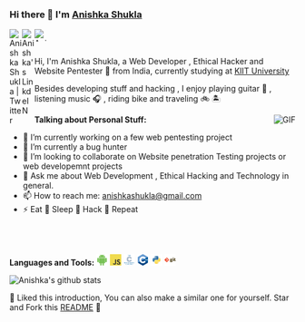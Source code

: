 ### Hi there 👋 I'm <a href="https://github.com/anishkashukla">Anishka Shukla</a>
<a href="https://twitter.com/AnishkaShukla">
  <img align="left" alt=" Anishka Shukla | Twitter" width="22px" src="https://cdn.jsdelivr.net/npm/simple-icons@v3/icons/twitter.svg" />
</a>
<a href="https://www.linkedin.com/in/anishka-shukla-341112156/">
  <img align="left" alt="Anishka's LinkdeIN" width="22px" src="https://cdn.jsdelivr.net/npm/simple-icons@v3/icons/linkedin.svg" />
</a>
<a href="https://www.instagram.com/_anishkashukla_">
  <img align="left" alt="Anishka's Instagram" width="22px" height="22px" src="https://cdn.jsdelivr.net/npm/simple-icons@v3/icons/instagram.svg" />
</a>
<br />
<br />

Hi, I'm Anishka Shukla, a Web Developer , Ethical Hacker and Website Pentester 🚀 from India, currently studying at <a href ="http://kiit.ac.in/">KIIT University</a>

Besides developing stuff and hacking , I enjoy playing guitar :guitar: , listening music 🎧 , riding bike and traveling :bike: 🏝️ 

<img align="right" alt="GIF" src="https://media.giphy.com/media/3ohzdKvLT1DxFxhZAI/giphy.gif" />

**Talking about Personal Stuff:**

- 🔭 I’m currently working on a few web pentesting project 
- 🌱 I’m currently a bug hunter 
- 👯 I’m looking to collaborate on Website penetration Testing projects or web developemnt projects
- 💬 Ask me about Web Development , Ethical Hacking and Technology in general.
- 📫 How to reach me: <a href="mailto:anishkashukla@gmail.com">anishkashukla@gmail.com</a>
- ⚡ Eat :arrows_counterclockwise: Sleep :arrows_counterclockwise: Hack :arrows_counterclockwise: Repeat 

&nbsp;
<br>
<br>
<br>
**Languages and Tools:**
<code><img height="20" src="https://raw.githubusercontent.com/github/explore/80688e429a7d4ef2fca1e82350fe8e3517d3494d/topics/android/android.png"></code>
<code><img height="20" src="https://raw.githubusercontent.com/github/explore/80688e429a7d4ef2fca1e82350fe8e3517d3494d/topics/javascript/javascript.png"></code>
<code><img height="20" src="https://raw.githubusercontent.com/github/explore/80688e429a7d4ef2fca1e82350fe8e3517d3494d/topics/c/c.png"></code>
<code><img height="20" src="https://raw.githubusercontent.com/github/explore/80688e429a7d4ef2fca1e82350fe8e3517d3494d/topics/cpp/cpp.png"></code>
<code><img height="20" src="https://raw.githubusercontent.com/github/explore/80688e429a7d4ef2fca1e82350fe8e3517d3494d/topics/python/python.png"></code>
<code><img height="20" src="https://raw.githubusercontent.com/github/explore/80688e429a7d4ef2fca1e82350fe8e3517d3494d/topics/git/git.png"></code>

![Anishka's github stats](https://github-readme-stats.vercel.app/api?username=anishkashukla&show_icons=true&hide_border=true)

:pushpin: Liked this introduction, You can also make a similar one for yourself. Star and Fork this [README](https://github.com/anishkashukla/anishkashukla) :pencil:


